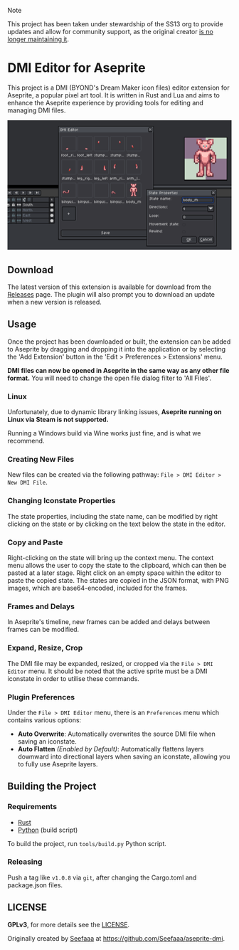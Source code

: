 > [!NOTE]
> This project has been taken under stewardship of the SS13 org to provide updates and allow for community support, as the original creator [is no longer maintaining it](https://github.com/Seefaaa/aseprite-dmi).

# DMI Editor for Aseprite

This project is a DMI (BYOND's Dream Maker icon files) editor extension for Aseprite, a popular pixel art tool. It is written in Rust and Lua and aims to enhance the Aseprite experience by providing tools for editing and managing DMI files.

![demo screenshot](./.github/demo.png)

## Download

The latest version of this extension is available for download from the [Releases](https://github.com/spacestation13/aseprite-dmi/releases) page.
The plugin will also prompt you to download an update when a new version is released.

## Usage

Once the project has been downloaded or built, the extension can be added to Aseprite by dragging and dropping it into the application or by selecting the 'Add Extension' button in the 'Edit > Preferences > Extensions' menu.

**DMI files can now be opened in Aseprite in the same way as any other file format.** You will need to change the open file dialog filter to 'All Files'.

### Linux

Unfortunately, due to dynamic library linking issues, **Aseprite running on Linux via Steam is not supported.**

Running a Windows build via Wine works just fine, and is what we recommend.

### Creating New Files

New files can be created via the following pathway: `File > DMI Editor > New DMI File`.

### Changing Iconstate Properties

The state properties, including the state name, can be modified by right clicking on the state or by clicking on the text below the state in the editor.

### Copy and Paste

Right-clicking on the state will bring up the context menu. The context menu allows the user to copy the state to the clipboard, which can then be pasted at a later stage. Right click on an empty space within the editor to paste the copied state. The states are copied in the JSON format, with PNG images, which are base64-encoded, included for the frames.

### Frames and Delays

In Aseprite's timeline, new frames can be added and delays between frames can be modified.

### Expand, Resize, Crop

The DMI file may be expanded, resized, or cropped via the `File > DMI Editor` menu. It should be noted that the active sprite must be a DMI iconstate in order to utilise these commands.

### Plugin Preferences

Under the `File > DMI Editor` menu, there is an `Preferences` menu which contains various options:

-   **Auto Overwrite**: Automatically overwrites the source DMI file when saving an iconstate.
-   **Auto Flatten** _(Enabled by Default)_: Automatically flattens layers downward into directional layers when saving an iconstate, allowing you to fully use Aseprite layers.

## Building the Project

### Requirements

-   [Rust](https://www.rust-lang.org/)
-   [Python](https://www.python.org/) (build script)

To build the project, run `tools/build.py` Python script.

### Releasing

Push a tag like `v1.0.8` via `git`, after changing the Cargo.toml and package.json files.

## LICENSE

**GPLv3**, for more details see the [LICENSE](./LICENSE).

Originally created by [Seefaaa](https://github.com/Seefaaa) at https://github.com/Seefaaa/aseprite-dmi.
